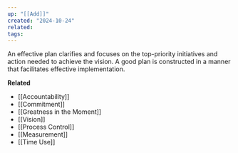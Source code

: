 ```yaml
---
up: "[[Add]]"
created: "2024-10-24"
related: 
tags:
---
```


An effective plan clarifies and focuses on the top-priority initiatives and action needed to achieve the vision. A good plan is constructed in a manner that facilitates effective implementation. 

**Related**
- [[Accountability]]
- [[Commitment]]
- [[Greatness in the Moment]]
- [[Vision]]
- [[Process Control]]
- [[Measurement]]
- [[Time Use]]
